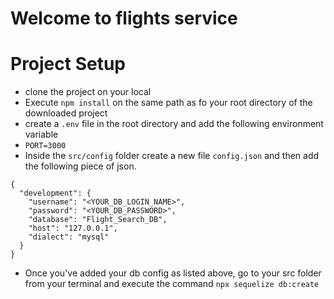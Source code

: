 # Welcome to flights service

# Project Setup

-   clone the project on your local
-   Execute `npm install` on the same path as fo your root directory of the downloaded project
-   create a `.env` file in the root directory and add the following environment variable
-   `PORT=3000`
-   Inside the `src/config` folder create a new file `config.json` and then add the following piece of json.

```
{
  "development": {
    "username": "<YOUR_DB_LOGIN_NAME>",
    "password": "<YOUR_DB_PASSWORD>",
    "database": "Flight_Search_DB",
    "host": "127.0.0.1",
    "dialect": "mysql"
  }
}

```

-   Once you've added your db config as listed above, go to your src folder from your terminal and execute the command `npx sequelize db:create `
